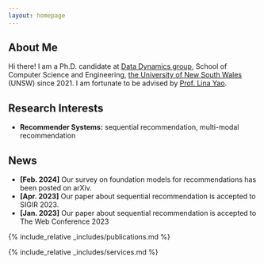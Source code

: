 ```yaml
---
layout: homepage
---
```


## About Me

Hi there! I am a Ph.D. candidate at [Data Dynamics group](http://insdata.org/beta), School of Computer Science and Engineering, [the University of New South Wales ](https://www.unsw.edu.au/)(UNSW) since 2021. I am fortunate to be advised by [Prof. Lina Yao](http://www.linayao.com/). 

## Research Interests

- **Recommender Systems:** sequential recommendation, multi-modal recommendation

## News

- **[Feb. 2024]** Our survey on foundation models for recommendations has been posted on arXiv.
- **[Apr. 2023]** Our paper about sequential recommendation is accepted to SIGIR 2023.
- **[Jan. 2023]** Our paper about sequential recommendation is accepted to The Web Conference 2023

{% include_relative _includes/publications.md %}

{% include_relative _includes/services.md %}
